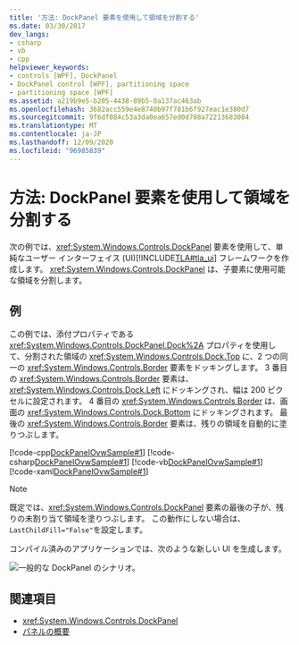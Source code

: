 ```yaml
---
title: '方法: DockPanel 要素を使用して領域を分割する'
ms.date: 03/30/2017
dev_langs:
- csharp
- vb
- cpp
helpviewer_keywords:
- controls [WPF], DockPanel
- DockPanel control [WPF], partitioning space
- partitioning space [WPF]
ms.assetid: a219b9e5-b205-4438-89b5-0a137ac463ab
ms.openlocfilehash: 3682acc559e4e8740b97f781b6f927eac1e380d7
ms.sourcegitcommit: 9f6df084c53a3da0ea657ed0d708a72213683084
ms.translationtype: MT
ms.contentlocale: ja-JP
ms.lasthandoff: 12/09/2020
ms.locfileid: "96985839"
---
```

# <a name="how-to-partition-space-by-using-the-dockpanel-element"></a>方法: DockPanel 要素を使用して領域を分割する
次の例では、<xref:System.Windows.Controls.DockPanel> 要素を使用して、単純なユーザー インターフェイス (UI)[!INCLUDE[TLA#tla_ui](../../../includes/tlasharptla-ui-md.md)] フレームワークを作成します。 <xref:System.Windows.Controls.DockPanel> は、子要素に使用可能な領域を分割します。  
  
## <a name="example"></a>例  
 この例では、添付プロパティである <xref:System.Windows.Controls.DockPanel.Dock%2A> プロパティを使用して、分割された領域の <xref:System.Windows.Controls.Dock.Top> に、2 つの同一の <xref:System.Windows.Controls.Border> 要素をドッキングします。 3 番目の <xref:System.Windows.Controls.Border> 要素は、<xref:System.Windows.Controls.Dock.Left> にドッキングされ、幅は 200 ピクセルに設定されます。 4 番目の <xref:System.Windows.Controls.Border> は、画面の <xref:System.Windows.Controls.Dock.Bottom> にドッキングされます。 最後の <xref:System.Windows.Controls.Border> 要素は、残りの領域を自動的に塗りつぶします。  
  
 [!code-cpp[DockPanelOvwSample#1](~/samples/snippets/cpp/VS_Snippets_Wpf/DockPanelOvwSample/CPP/DockPanel_Ovw_Sample.cpp#1)]
 [!code-csharp[DockPanelOvwSample#1](~/samples/snippets/csharp/VS_Snippets_Wpf/DockPanelOvwSample/CSharp/DockPanel_Ovw_Sample.cs#1)]
 [!code-vb[DockPanelOvwSample#1](~/samples/snippets/visualbasic/VS_Snippets_Wpf/DockPanelOvwSample/VisualBasic/dockpanel_vb.vb#1)]
 [!code-xaml[DockPanelOvwSample#1](~/samples/snippets/xaml/VS_Snippets_Wpf/DockPanelOvwSample/XAML/default.xaml#1)]  
  
> [!NOTE]
> 既定では、<xref:System.Windows.Controls.DockPanel> 要素の最後の子が、残りの未割り当て領域を塗りつぶします。 この動作にしない場合は、`LastChildFill="False"`を設定します。  
  
 コンパイル済みのアプリケーションでは、次のような新しい UI を生成します。  
  
 ![一般的な DockPanel のシナリオ。](./media/panel-intro-dockpanel.PNG "panel_intro_dockpanel")  
  
## <a name="see-also"></a>関連項目

- <xref:System.Windows.Controls.DockPanel>
- [パネルの概要](panels-overview.md)

